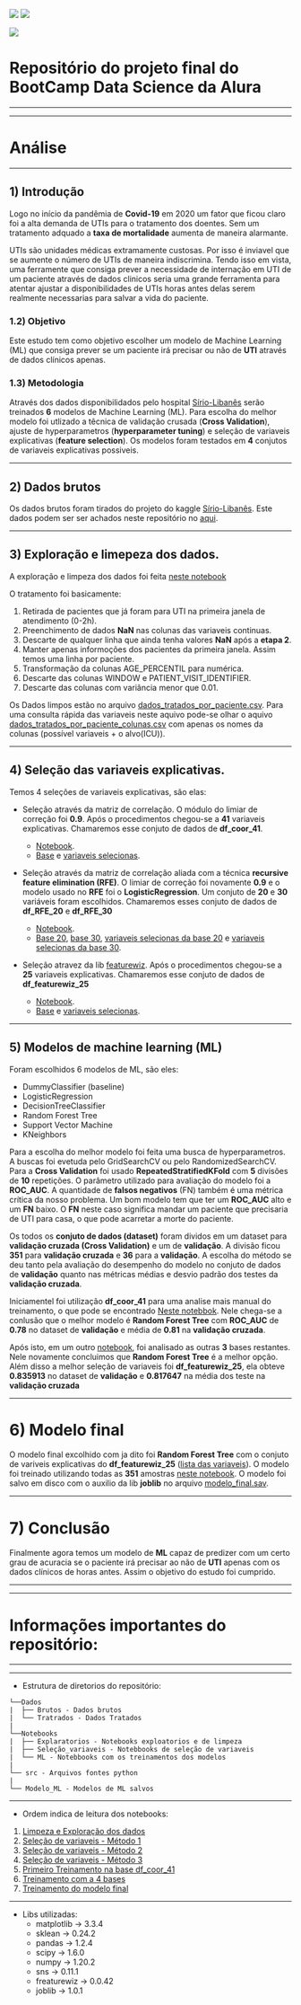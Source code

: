 ![](https://img.shields.io/github/last-commit/HenriqueCCdA/bootCampAluraDataScience?style=plasti&ccolor=blue)
![](https://img.shields.io/badge/Autor-Henrique%20C%20C%20de%20Andrade-blue)

![](https://play-lh.googleusercontent.com/E5OY3A9Nf-XieZN5Ah6KfPIDbFpLR_j5fFOLbl-aYDrRiFAvensqRJjZpWFRA_yyNg)


# Repositório do projeto final do BootCamp Data Science da Alura

---
---
# Análise


---
## 1) Introdução

Logo no início da pandêmia de **Covid-19** em 2020 um fator que ficou claro foi a alta demanda de UTIs para o tratamento dos doentes. Sem um tratamento adquado a **taxa de mortalidade** aumenta de maneira alarmante.

UTIs são unidades médicas extramamente custosas. Por isso é inviavel que se aumente o número de UTIs de maneira indiscrimina. Tendo isso em vista, uma ferramente que consiga prever a necessidade de internação em UTI de um paciente através de dados clinicos seria uma grande ferramenta para atentar ajustar a disponibilidades de UTIs horas antes delas serem realmente necessarias para salvar a vida do paciente.  

### 1.2) Objetivo

Este estudo tem como objetivo escolher um modelo de Machine Learning (ML) que consiga prever se um paciente irá precisar ou não de **UTI** através de dados clínicos apenas.

### 1.3) Metodologia

Através dos dados disponibilidados pelo hospital [Sírio-Libanês](https://www.kaggle.com/S%C3%ADrio-Libanes/covid19) serão treinados **6** modelos de Machine Learning (ML). Para escolha do melhor modelo foi utlizado a têcnica de validação crusada (**Cross Validation**), ajuste de hyperparametros (**hyperparameter tuning**) e seleção de variaveis explicativas (**feature selection**). Os modelos foram testados em **4** conjutos de variaveis explicativas possiveis. 

---
## 2) Dados brutos

Os dados brutos foram tirados do projeto do kaggle [Sírio-Libanês](https://www.kaggle.com/S%C3%ADrio-Libanes/covid19). Este dados podem ser ser achados neste repositório no [aqui](https://github.com/HenriqueCCdA/BC_DS_Projeto_Final/blob/main/Dados/Brutos/Kaggle_Sirio_Libanes_ICU_Prediction.xlsx).

---
## 3) Exploração e limepeza dos dados.

A exploração e limpeza dos dados foi feita [neste notebook](https://github.com/HenriqueCCdA/BC_DS_Projeto_Final/blob/main/Notebooks/Exploratorios/explaracao_limpezada.ipynb)

O tratamento foi basicamente:

1. Retirada de pacientes que já foram para UTI na primeira janela de atendimento (0-2h).
2. Preenchimento de dados **NaN** nas colunas das variaveis continuas.
3. Descarte de qualquer linha que ainda tenha valores **NaN** após a **etapa 2**.
4. Manter apenas informoções dos pacientes da primeira janela. Assim temos uma linha por paciente.
5. Transformação da colunas AGE_PERCENTIL para numérica.
6. Descarte das colunas WINDOW e PATIENT_VISIT_IDENTIFIER.
7. Descarte das colunas com variância menor que 0.01.

Os Dados limpos estão no arquivo [dados_tratados_por_paciente.csv](https://github.com/HenriqueCCdA/BC_DS_Projeto_Final/blob/main/Dados/Tratados/dados_tratados_por_paciente.csv). Para uma consulta rápida das variaveis neste aquivo pode-se olhar o aquivo [dados_tratados_por_paciente_colunas.csv](https://github.com/HenriqueCCdA/BC_DS_Projeto_Final/blob/main/Dados/Tratados/dados_tratados_por_paciente_colunas.csv) com apenas os nomes da colunas (possível variaveis + o alvo(ICU)).

---
## 4) Seleção das variaveis explicativas.

Temos 4 seleções de variaveis explicativas, são elas:

* Seleção através da matriz de correlação. O módulo do limiar de correção foi **0.9**. Após o procedimentos chegou-se a **41** variaveis explicativas. Chamaremos esse conjuto de dados de **df_coor_41**.
  * [Notebook](https://github.com/HenriqueCCdA/BC_DS_Projeto_Final/blob/main/Notebooks/Selecao_variaveis/selecao_variaveis.ipynb). 
  * [Base](https://github.com/HenriqueCCdA/BC_DS_Projeto_Final/blob/main/Dados/Tratados/dados_sem_corr_acima_do_valor_de_corte.csv) e [variaveis selecionas](https://github.com/HenriqueCCdA/BC_DS_Projeto_Final/blob/main/Dados/Tratados/dados_sem_corr_acima_do_valor_de_corte_colunas.csv). 

* Seleção através da matriz de correlação aliada com a técnica **recursive feature elimination (RFE)**.  O limiar de correção foi novamente **0.9** e o modelo usado no **RFE** foi o **LogisticRegression**. Um conjuto de **20** e **30** variáveis foram escolhidos. Chamaremos esses conjuto de dados de **df_RFE_20** e **df_RFE_30**
  * [Notebook](https://github.com/HenriqueCCdA/BC_DS_Projeto_Final/blob/main/Notebooks/Selecao_variaveis/selecao_variaveis_sklearn.ipynb). 
  * [Base 20](https://github.com/HenriqueCCdA/BC_DS_Projeto_Final/blob/main/Dados/Tratados/dados_rfe20.csv), [base 30](https://github.com/HenriqueCCdA/BC_DS_Projeto_Final/blob/main/Dados/Tratados/dados_rfe30.csv), [variaveis selecionas da base 20](https://github.com/HenriqueCCdA/BC_DS_Projeto_Final/blob/main/Tratados/dados_rfe20_colunas.csv) e
  [variaveis selecionas da base 30](https://github.com/HenriqueCCdA/BC_DS_Projeto_Final/blob/main/Dados/Tratados/dados_rfe30_colunas.csv). 

* Seleção atravez da lib [featurewiz](https://github.com/AutoViML/featurewiz). Após o procedimentos chegou-se a **25** variaveis explicativas. Chamaremos esse conjuto de dados de **df_featurewiz_25**
  * [Notebook](https://github.com/HenriqueCCdA/BC_DS_Projeto_Final/blob/main/Dados/Tratados/dados_featurewiz.csv). 
  * [Base](https://github.com/HenriqueCCdA/BC_DS_Projeto_Final/blob/main/Dados/Tratados/dados_sem_corr_acima_do_valor_de_corte.csv) e [variaveis selecionas](https://github.com/HenriqueCCdA/BC_DS_Projeto_Final/blob/main/Dados/Tratados/dados_featurewiz_colunas.csv).

---
## 5) Modelos de machine learning (ML)

Foram escolhidos 6 modelos de ML, são eles: 

* DummyClassifier (baseline)
* LogisticRegression
* DecisionTreeClassifier
* Random Forest Tree
* Support Vector Machine
* KNeighbors

Para a escolha do melhor modelo foi feita uma busca de hyperparametros. A buscas foi evetuda pelo GridSearchCV ou pelo RandomizedSearchCV. Para a **Cross Validation** foi usado **RepeatedStratifiedKFold** com **5** divisões de **10** repetições. O parâmetro utilizado para avaliação do modelo foi a **ROC_AUC**. A quantidade de **falsos negativos** (FN) também é uma métrica crítica da nosso problema. Um bom modelo tem que ter um **ROC_AUC** alto e um **FN** baixo. O **FN** neste caso significa mandar um paciente que precisaria de UTI para casa, o que pode acarretar a morte do paciente.

Os todos os **conjuto de dados (dataset)** foram dividos em um dataset para **validação cruzada (Cross Validation)** e um de **validação**. A divisão ficou **351** para **validação cruzada** e **36** para a **validação**. A escolha do método se deu tanto pela avaliação do desempenho do modelo no conjuto de dados de **validação** quanto nas métricas médias e desvio padrão dos testes da **validação cruzada**.

Iniciamentel foi utilização **df_coor_41** para uma analise mais manual do treinamento, o que pode se encontrado [Neste notebbok](https://github.com/HenriqueCCdA/BC_DS_Projeto_Final/blob/main/Notebooks/ML/treinamentos_dados1.ipynb). Nele chega-se a conlusão que o melhor modelo é **Random Forest Tree** com **ROC_AUC** de **0.78** no dataset de **validação** e média de **0.81** na **validação cruzada**.

Após isto, em um outro [notebook](https://github.com/HenriqueCCdA/BC_DS_Projeto_Final/blob/main/Notebooks/ML/treina_diferentes_var_explicativas.ipynb), foi analisado as outras **3** bases restantes. Nele novamente concluimos que **Random Forest Tree** é a melhor opção. Além disso a melhor seleção de variaveis foi **df_featurewiz_25**, ela obteve **0.835913** no dataset de **validação** e **0.817647** na média dos teste na **validação cruzada**

---
# 6) Modelo final 

O modelo final excolhido com ja dito foi **Random Forest Tree** com o conjuto de variveis explicativas do **df_featurewiz_25** ([lista das variaveis](https://github.com/HenriqueCCdA/BC_DS_Projeto_Final/blob/main/Dados/Tratados/dados_featurewiz_colunas.csv)). O modelo foi treinado utilizando todas as **351** amostras [neste notebook](https://github.com/HenriqueCCdA/BC_DS_Projeto_Final/blob/main/Notebooks/ML/Treinamento_modelo_final.ipynb). O modelo foi salvo em disco com o auxilio da lib **joblib** no arquivo [modelo_final.sav](https://github.com/HenriqueCCdA/BC_DS_Projeto_Final/blob/main/Modelo_ML/modelo_final.sav). 


---
# 7) Conclusão

Finalmente agora temos um modelo de **ML** capaz de predizer com um certo grau de acuracia se o paciente irá precisar ao não de **UTI** apenas com os dados clínicos de horas antes. Assim o objetivo do estudo foi cumprido.

---
---

# Informações importantes do repositório:
---

---
* Estrutura de diretorios do repositório:

```
└──Dados
|  ├── Brutos - Dados brutos
|  └── Tratrados - Dados Tratados 
|
└──Notebooks
|  ├── Explaratorios - Notebooks exploatorios e de limpeza
|  ├── Seleção_variaveis - Notebbooks de seleção de variaveis 
|  └── ML - Notebbooks com os treinamentos dos modelos 
|           
└── src - Arquivos fontes python   
|           
└── Modelo_ML - Modelos de ML salvos  
```

---
* Ordem indica de leitura dos notebooks:

1. [Limpeza e Exploração dos dados](https://github.com/HenriqueCCdA/BC_DS_Projeto_Final/blob/main/Notebooks/Exploratorios/explaracao_limpezada.ipynb)
2. [Seleção de variaveis - Método 1](https://github.com/HenriqueCCdA/BC_DS_Projeto_Final/blob/main/Notebooks/Selecao_variaveis/selecao_variaveis.ipynb)
3. [Seleção de variaveis - Método 2](https://github.com/HenriqueCCdA/BC_DS_Projeto_Final/blob/main/Notebooks/Selecao_variaveis/selecao_variaveis_sklearn.ipynb)
4. [Seleção de variaveis - Método 3](https://github.com/HenriqueCCdA/BC_DS_Projeto_Final/blob/main/Notebooks/Selecao_variaveis/selecao_variaveis_featurewiz.ipynb)
5. [Primeiro Treinamento na base df_coor_41](https://github.com/HenriqueCCdA/BC_DS_Projeto_Final/blob/main/Notebooks/ML/treinamentos_dados1.ipynb)
6. [Treinamento com a 4 bases](https://github.com/HenriqueCCdA/BC_DS_Projeto_Final/blob/main/Notebooks/ML/treina_diferentes_var_explicativas.ipynb)
7. [Treinamento do modelo final](https://github.com/HenriqueCCdA/BC_DS_Projeto_Final/blob/main/Notebooks/ML/Treinamento_modelo_final.ipynb)

---
* Libs utilizadas:
  * matplotlib   -> 3.3.4
  * sklean       -> 0.24.2
  * pandas       -> 1.2.4
  * scipy        -> 1.6.0
  * numpy        -> 1.20.2
  * sns          -> 0.11.1
  * freaturewiz  -> 0.0.42
  * joblib       -> 1.0.1





